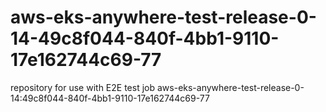 # aws-eks-anywhere-test-release-0-14-49c8f044-840f-4bb1-9110-17e162744c69-77
repository for use with E2E test job aws-eks-anywhere-test-release-0-14:49c8f044-840f-4bb1-9110-17e162744c69-77
